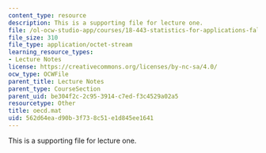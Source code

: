 ```yaml
---
content_type: resource
description: This is a supporting file for lecture one.
file: /ol-ocw-studio-app/courses/18-443-statistics-for-applications-fall-2006/562d64ead90b3f738c51e1d845ee1641_oecd.mat
file_size: 310
file_type: application/octet-stream
learning_resource_types:
- Lecture Notes
license: https://creativecommons.org/licenses/by-nc-sa/4.0/
ocw_type: OCWFile
parent_title: Lecture Notes
parent_type: CourseSection
parent_uid: be304f2c-2c95-3914-c7ed-f3c4529a02a5
resourcetype: Other
title: oecd.mat
uid: 562d64ea-d90b-3f73-8c51-e1d845ee1641
---
```

This is a supporting file for lecture one.